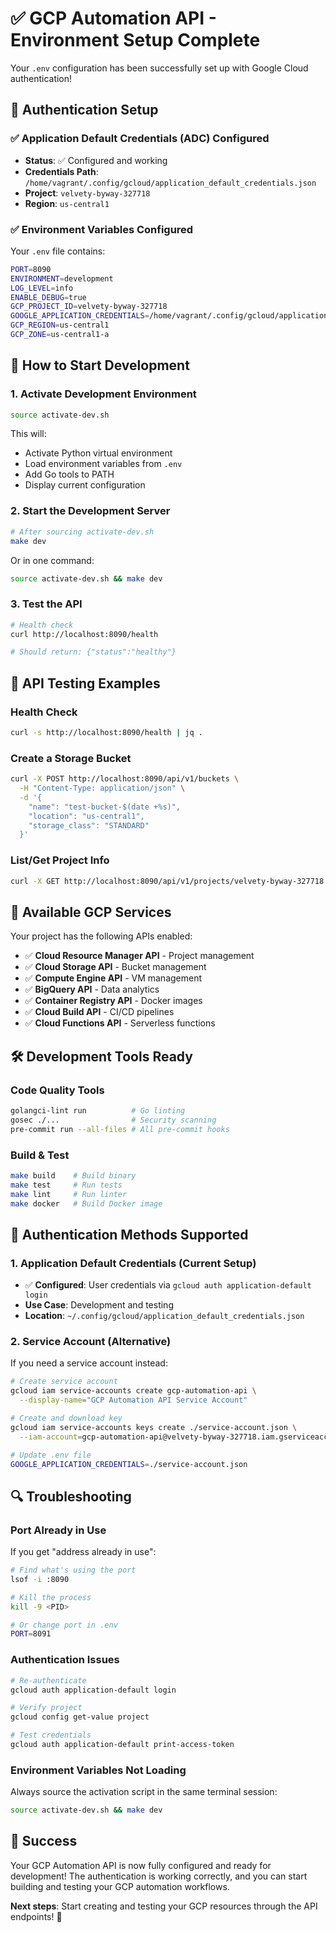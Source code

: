 # ✅ GCP Automation API - Environment Setup Complete

Your `.env` configuration has been successfully set up with Google Cloud authentication!

## 🔐 Authentication Setup

### ✅ Application Default Credentials (ADC) Configured

- **Status**: ✅ Configured and working
- **Credentials Path**: `/home/vagrant/.config/gcloud/application_default_credentials.json`
- **Project**: `velvety-byway-327718`
- **Region**: `us-central1`

### ✅ Environment Variables Configured

Your `.env` file contains:

```bash
PORT=8090
ENVIRONMENT=development
LOG_LEVEL=info
ENABLE_DEBUG=true
GCP_PROJECT_ID=velvety-byway-327718
GOOGLE_APPLICATION_CREDENTIALS=/home/vagrant/.config/gcloud/application_default_credentials.json
GCP_REGION=us-central1
GCP_ZONE=us-central1-a
```

## 🚀 How to Start Development

### 1. **Activate Development Environment**

```bash
source activate-dev.sh
```

This will:

- Activate Python virtual environment
- Load environment variables from `.env`
- Add Go tools to PATH
- Display current configuration

### 2. **Start the Development Server**

```bash
# After sourcing activate-dev.sh
make dev
```

Or in one command:

```bash
source activate-dev.sh && make dev
```

### 3. **Test the API**

```bash
# Health check
curl http://localhost:8090/health

# Should return: {"status":"healthy"}
```

## 🧪 API Testing Examples

### **Health Check**

```bash
curl -s http://localhost:8090/health | jq .
```

### **Create a Storage Bucket**

```bash
curl -X POST http://localhost:8090/api/v1/buckets \
  -H "Content-Type: application/json" \
  -d '{
    "name": "test-bucket-$(date +%s)",
    "location": "us-central1",
    "storage_class": "STANDARD"
  }'
```

### **List/Get Project Info**

```bash
curl -X GET http://localhost:8090/api/v1/projects/velvety-byway-327718
```

## 🔧 Available GCP Services

Your project has the following APIs enabled:

- ✅ **Cloud Resource Manager API** - Project management
- ✅ **Cloud Storage API** - Bucket management
- ✅ **Compute Engine API** - VM management
- ✅ **BigQuery API** - Data analytics
- ✅ **Container Registry API** - Docker images
- ✅ **Cloud Build API** - CI/CD pipelines
- ✅ **Cloud Functions API** - Serverless functions

## 🛠️ Development Tools Ready

### **Code Quality Tools**

```bash
golangci-lint run          # Go linting
gosec ./...                # Security scanning
pre-commit run --all-files # All pre-commit hooks
```

### **Build & Test**

```bash
make build    # Build binary
make test     # Run tests
make lint     # Run linter
make docker   # Build Docker image
```

## 🔑 Authentication Methods Supported

### 1. **Application Default Credentials (Current Setup)**

- ✅ **Configured**: User credentials via `gcloud auth application-default login`
- **Use Case**: Development and testing
- **Location**: `~/.config/gcloud/application_default_credentials.json`

### 2. **Service Account (Alternative)**

If you need a service account instead:

```bash
# Create service account
gcloud iam service-accounts create gcp-automation-api \
  --display-name="GCP Automation API Service Account"

# Create and download key
gcloud iam service-accounts keys create ./service-account.json \
  --iam-account=gcp-automation-api@velvety-byway-327718.iam.gserviceaccount.com

# Update .env file
GOOGLE_APPLICATION_CREDENTIALS=./service-account.json
```

## 🔍 Troubleshooting

### **Port Already in Use**

If you get "address already in use":

```bash
# Find what's using the port
lsof -i :8090

# Kill the process
kill -9 <PID>

# Or change port in .env
PORT=8091
```

### **Authentication Issues**

```bash
# Re-authenticate
gcloud auth application-default login

# Verify project
gcloud config get-value project

# Test credentials
gcloud auth application-default print-access-token
```

### **Environment Variables Not Loading**

Always source the activation script in the same terminal session:

```bash
source activate-dev.sh && make dev
```

## 🎉 Success

Your GCP Automation API is now fully configured and ready for development! The authentication is working correctly, and you can start building and testing your GCP automation workflows.

**Next steps**: Start creating and testing your GCP resources through the API endpoints! 🚀
